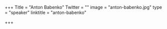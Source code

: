 +++
Title = "Anton Babenko"
Twitter = ""
image = "anton-babenko.jpg"
type = "speaker"
linktitle = "anton-babenko"

+++

